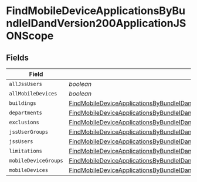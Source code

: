# FindMobileDeviceApplicationsByBundleIDandVersion200ApplicationJSONScope


## Fields

| Field                                                                                                                                                                                                               | Type                                                                                                                                                                                                                | Required                                                                                                                                                                                                            | Description                                                                                                                                                                                                         |
| ------------------------------------------------------------------------------------------------------------------------------------------------------------------------------------------------------------------- | ------------------------------------------------------------------------------------------------------------------------------------------------------------------------------------------------------------------- | ------------------------------------------------------------------------------------------------------------------------------------------------------------------------------------------------------------------- | ------------------------------------------------------------------------------------------------------------------------------------------------------------------------------------------------------------------- |
| `allJssUsers`                                                                                                                                                                                                       | *boolean*                                                                                                                                                                                                           | :heavy_minus_sign:                                                                                                                                                                                                  | N/A                                                                                                                                                                                                                 |
| `allMobileDevices`                                                                                                                                                                                                  | *boolean*                                                                                                                                                                                                           | :heavy_minus_sign:                                                                                                                                                                                                  | N/A                                                                                                                                                                                                                 |
| `buildings`                                                                                                                                                                                                         | [FindMobileDeviceApplicationsByBundleIDandVersion200ApplicationJSONScopeBuildings](../../models/operations/findmobiledeviceapplicationsbybundleidandversion200applicationjsonscopebuildings.md)[]                   | :heavy_minus_sign:                                                                                                                                                                                                  | N/A                                                                                                                                                                                                                 |
| `departments`                                                                                                                                                                                                       | [FindMobileDeviceApplicationsByBundleIDandVersion200ApplicationJSONScopeDepartments](../../models/operations/findmobiledeviceapplicationsbybundleidandversion200applicationjsonscopedepartments.md)[]               | :heavy_minus_sign:                                                                                                                                                                                                  | N/A                                                                                                                                                                                                                 |
| `exclusions`                                                                                                                                                                                                        | [FindMobileDeviceApplicationsByBundleIDandVersion200ApplicationJSONScopeExclusions](../../models/operations/findmobiledeviceapplicationsbybundleidandversion200applicationjsonscopeexclusions.md)                   | :heavy_minus_sign:                                                                                                                                                                                                  | N/A                                                                                                                                                                                                                 |
| `jssUserGroups`                                                                                                                                                                                                     | [FindMobileDeviceApplicationsByBundleIDandVersion200ApplicationJSONScopeJssUserGroups](../../models/operations/findmobiledeviceapplicationsbybundleidandversion200applicationjsonscopejssusergroups.md)[]           | :heavy_minus_sign:                                                                                                                                                                                                  | N/A                                                                                                                                                                                                                 |
| `jssUsers`                                                                                                                                                                                                          | [FindMobileDeviceApplicationsByBundleIDandVersion200ApplicationJSONScopeJssUsers](../../models/operations/findmobiledeviceapplicationsbybundleidandversion200applicationjsonscopejssusers.md)[]                     | :heavy_minus_sign:                                                                                                                                                                                                  | N/A                                                                                                                                                                                                                 |
| `limitations`                                                                                                                                                                                                       | [FindMobileDeviceApplicationsByBundleIDandVersion200ApplicationJSONScopeLimitations](../../models/operations/findmobiledeviceapplicationsbybundleidandversion200applicationjsonscopelimitations.md)                 | :heavy_minus_sign:                                                                                                                                                                                                  | N/A                                                                                                                                                                                                                 |
| `mobileDeviceGroups`                                                                                                                                                                                                | [FindMobileDeviceApplicationsByBundleIDandVersion200ApplicationJSONScopeMobileDeviceGroups](../../models/operations/findmobiledeviceapplicationsbybundleidandversion200applicationjsonscopemobiledevicegroups.md)[] | :heavy_minus_sign:                                                                                                                                                                                                  | N/A                                                                                                                                                                                                                 |
| `mobileDevices`                                                                                                                                                                                                     | [FindMobileDeviceApplicationsByBundleIDandVersion200ApplicationJSONScopeMobileDevices](../../models/operations/findmobiledeviceapplicationsbybundleidandversion200applicationjsonscopemobiledevices.md)[]           | :heavy_minus_sign:                                                                                                                                                                                                  | N/A                                                                                                                                                                                                                 |